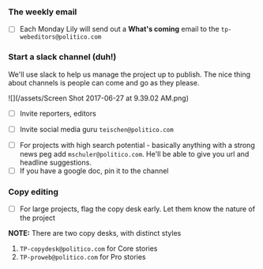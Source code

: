 

### The weekly email
- [ ] Each Monday Lily will send out a **What's coming** email to the `tp-webeditors@politico.com` 

### Start a slack channel \(duh!\)

We'll use slack to help us manage the project up to publish. The nice thing about channels is people can come and go as they please.

![](/assets/Screen Shot 2017-06-27 at 9.39.02 AM.png)

* [ ] Invite reporters, editors
- [ ] Invite social media guru `teischen@politico.com`
* [ ] For projects with high search potential - basically anything with a strong news peg add `mschuler@politico.com`. He'll be able to give you url and headline suggestions. 
* [ ] If you have a google doc, pin it to the channel

### Copy editing

* [ ] For large projects, flag the copy desk early. Let them know the nature of the project

**NOTE:** There are two copy desks, with distinct styles
1. `TP-copydesk@politico.com` for Core stories
2. `TP-proweb@politico.com` for Pro stories




